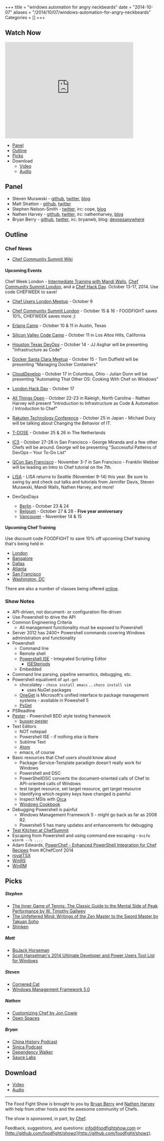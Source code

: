 +++
title = "windows automation for angry neckbeards"
date = "2014-10-07"
aliases = "/2014/10/07/windows-automation-for-angry-neckbeards"
Categories = []
+++

Watch Now
---------

<iframe width="420" height="315" src="http://www.youtube.com/embed/d3MCJMkbiyo" frameborder="0" allowfullscreen></iframe>

* [Panel](http://foodfightshow.org/2014/10/windows-automation-for-angry-neckbeards.html#panel)
* [Outline](http://foodfightshow.org/2014/10/windows-automation-for-angry-neckbeards.html#outline)
* [Picks](http://foodfightshow.org/2014/10/windows-automation-for-angry-neckbeards.html#picks)
* Download
  * [Video](http://youtu.be/d3MCJMkbiyo)
  * [Audio](http://traffic.libsyn.com/foodfight/FFS80.mp3)


Panel<a name="panel"></a>
-----
* Steven Murawski - [github](https://github.com/smurawski), [twitter](https://twitter.com/stevenmurawski), [blog](http://stevenmurawski.com/)
* Matt Stratton - [github](https://github.com/mattstratton), [twitter](https://twitter.com/mattstratton)
* Stephen Nelson-Smith - [twitter](http://twitter.com/lordcope), irc: cope, [blog](http://agilesysadmin.net)
* Nathen Harvey - [github](http://github.com/nathenharvey), [twitter](http://twitter.com/nathenharvey), irc: nathenharvey, [blog](http://nathenharvey.com)
* Bryan Berry - [github](http://github.com/bryanwb), [twitter](http://twitter.com/bryanwb), irc: bryanwb, blog: [devopsanywhere](http://devopsanywhere.blogspot.com)

<!-- more -->

Outline<a name="outline"></a>
-------

### Chef News

* [Chef Community Summit Wiki](https://github.com/opscode/chef-summit-2014/wiki)

#### Upcoming Events

Chef Week London - [Intermediate Training with Mandi Walls](https://www.getchef.com/blog/event/chef-intermeditate-topics-london/), [Chef Community Summit London](http://getchef.com/summit-london), and a [Chef Hack Day](https://www.getchef.com/blog/event/hack-day-london-uk/).  October 13-17, 2014.  Use code CHEFWEEK to save!

* [Chef Users London Meetup](https://www.getchef.com/blog/event/chef-users-london-meetup/) - October 9
* [Chef Community Summit London](http://getchef.com/summit-london) - October 15 & 16  - FOODFIGHT saves 10%, CHEFWEEK saves more ;)
* [Erlang Camp](https://www.getchef.com/blog/event/erlangcamp-austin-tx/) - October 10 & 11 in Austin, Texas
* [Silicon Valley Code Camp](https://www.getchef.com/blog/event/siliconvalley-codecamp/) - October 11 in Los Altos Hills, California
* [Houston Texas DevOps](https://www.getchef.com/blog/event/houston-texas-devops-chef-jj-asghar-presenting-infrastructur%C2%ADe-as-code/) – October 14 - JJ Asghar will be presenting "Infrastructur­e as Code"
* [Docker Santa Clara Meetup](https://www.getchef.com/blog/event/docker-santa-clara-meetup-managing-docker-containers/) - October 15 - Tom Duffield will be presenting "Managing Docker Containers"
* [CloudDevelop](https://www.getchef.com/blog/event/clouddevelop/) - October 17 in Columbus, Ohio - Julian Dunn will be presenting "Automating That Other OS: Cooking With Chef on Windows"
* [London Hack Day](https://www.getchef.com/blog/event/hack-day-london-uk/) - October 17
* [All Things Open](https://www.getchef.com/blog/event/all-things-open/) - October 22-23 in Raleigh, North Carolina - Nathen Harvey will present "Introduction to Infrastructure as Code & Automation / Introduction to Chef"
* [Rakuten Technology Conference](https://www.getchef.com/blog/event/rakuten-technology-conference/) - October 25 in Japan - Michael Ducy will be talking about Changing the Behavior of IT.
* [T-DOSE](https://www.getchef.com/blog/event/a-gentle-introduction-to-chef-at-t-dose/) - October 25 & 26 in The Netherlands
* [IC3](https://www.getchef.com/blog/event/ic3-san-francisco-ca/) - October 27-28 in San Francisco - George Miranda and a few other Chefs will be around.  George will be presenting "Successful Patterns of DevOps – Your To-Do List"
* [QCon San Francisco](https://www.getchef.com/blog/event/introduction-to-chef-at-qcon-san-fancisco/) - November 3-7 in San Francisco - Franklin Webber will be leading an Intro to Chef tutorial on the 7th.
* [LISA](https://www.getchef.com/blog/event/lisa14/) - LISA returns to Seattle (November 9-14) this year.  Be sure to swing by and check out talks and tutorials from Jennifer Davis, Steven Murawski, Mandi Walls, Nathen Harvey, and more!

* DevOpsDays
  * [Berlin](http://devopsdays.org/events/2014-berlin/) - October 23 & 24
  * [Belgium](http://devopsdays.org/events/2014-belgium/) - October 27 & 28 - **Five year anniversary**
  * [Vancouver](http://devopsdays.org/events/2014-vancouver/) - November 14 & 15

#### Upcoming Chef Training

Use discount code FOODFIGHT to save 10% off upcoming Chef training that's being held in

* [London](https://www.getchef.com/blog/event/chef-intermeditate-topics-london/)
* [Bangalore](https://www.getchef.com/blog/event/2-day-chef-fundamentals-bangalore-india-3/)
* [Dallas](https://www.getchef.com/blog/event/2-day-chef-fundamentals-dallas-3/)
* [Atlanta](https://www.getchef.com/blog/event/2-day-chef-fundamentals-atlanta-4/)
* [San Francisco](http://www.getchef.com/blog/events/category/training-events/)
* [Washington, DC](http://www.getchef.com/blog/events/category/training-events/)

There are also a number of classes being offered [online](http://www.getchef.com/blog/events/category/training-events/).

### Show Notes

* API-driven, not document- or configuration file-driven
* Use Powershell to drive the API
* Common Engineering Criteria
  * All management functionality must be exposed to Powershell
* Server 2012 has 2400+ Powershell commands covering Windows administration and functionality
* Powershell
  * Command line
  * Remote shell
  * [Powershell ISE](http://technet.microsoft.com/en-us/library/dd819514.aspx) - Integrated Scripting Editor
    * [ISESteriods](http://www.powertheshell.com/isesteroids/)
  * Embedded
* Command line parsing, pipeline semantics, debugging, etc.
* Powershell equalivent of `apt-get`
  * chocolatey - `choco install emacs` ... `choco install vim`
    * uses NuGet packages
  * [OneGet](https://github.com/OneGet/oneget) is Microsoft's unified interface to package management systems - available in Poweshell 5
  * [PsGet](http://psget.net/)
* PSReadline
* [Pester](https://github.com/pester/Pester) - Powershell BDD style testing framework
  * [busser-pester](https://github.com/jdmundrawala/busser-pester)
* Text Editors
  * NOT notepad
  * Powershell ISE - if nothing else is there
  * Sublime Text
  * [Atom](http://atom.io)
  * emacs, of course
* Basic resources that Chef users should know about
  * Package-Service-Template paradigm doesn't really work for Windows
  * Powershell and DSC
  * PowerShellDSC converts the document-oriented calls of Chef to API-oriented calls of Windows
  * test target resource, set target resource, get target resource
  * Identifying which registry keys have changed is painful
  * Inspect MSIs with [Orca](http://msdn.microsoft.com/en-us/library/aa370557(v=vs.85).aspx)
  * [Windows Cookbook](https://github.com/opscode-cookbooks/windows)
* Debugging Powershell is painful
  * Windows Management Framework 5 - might go back as far as 2008 R2.  
  * Powershell 5 has many updates and enhancements for debugging
* [Test Kitchen at ChefSummit](https://gist.github.com/mattstratton/5908c470a2fe125b79ce)
* Escaping from Powershell and using command.exe escaping - `knife winrm --% ....`
* Adam Edwards, [PowerChef - Enhanced PowerShell Integration for Chef Recipes](http://www.youtube.com/watch?v=BNV2jZUjKlc) from \#ChefConf 2014
* [royalTSX](http://www.royaltsx.com/main/home/osx.aspx)
* [WinRS](http://msdn.microsoft.com/en-us/library/dd163506.aspx)
* [WinRM](https://github.com/WinRb/WinRM)


Picks<a name="picks"></a>
-----
##### Stephen
* [The Inner Game of Tennis: The Classic Guide to the Mental Side of Peak Performance by W. Timothy Gallwey](http://www.amazon.com/Inner-Game-Tennis-Classic-Performance-ebook/dp/B003T0G9E4/ref=sr_1_1?ie=UTF8&qid=1413238495&sr=8-1&keywords=The+Inner+Game+of+Tennis)
* [The Unfettered Mind: Writings of the Zen Master to the Sword Master by Takuan Soho](http://terebess.hu/zen/UnfetteredMind.pdf)
* [Shinken](http://www.shinken-monitoring.org/)

##### Matt

* [BoJack Horseman](http://www.imdb.com/title/tt3398228/)
* [Scott Hanselman's 2014 Ultimate Developer and Power Users Tool List for Windows](http://www.hanselman.com/blog/ScottHanselmans2014UltimateDeveloperAndPowerUsersToolListForWindows.aspx)

##### Steven

* [Cornered Cat](http://www.corneredcat.com/)
* [Windows Management Framework 5.0](http://blogs.msdn.com/b/powershell/archive/2014/09/04/windows-management-framework-5-0-preview-september-2014-is-now-available.aspx)

##### Nathen

* [Customizing Chef by Jon Cowie](http://shop.oreilly.com/product/0636920032984.do)
* [Open Spaces](http://en.wikipedia.org/wiki/Open_Space_Technology)

##### Bryan
* [China History Podcast](http://chinahistorypodcast.com/)
* [Sinica Podcast](http://popupchinese.com/lessons/sinica)
* [Dependency Walker](http://www.dependencywalker.com/)
* [Sauce Labs](https://saucelabs.com/)

Download
--------
* [Video](http://youtu.be/d3MCJMkbiyo)
* [Audio](http://traffic.libsyn.com/foodfight/FFS80.mp3)

<hr />

The Food Fight Show is brought to you by [Bryan Berry](https://twitter.com/bryanwb) and [Nathen Harvey](https://twitter.com/nathenharvey) with help from other hosts and the awesome community of Chefs.

The show is sponsored, in part, by [Chef](http://www.getchef.com).

Feedback, suggestions, and questions:  [info@foodfightshow.com](mailto:info@foodfightshow.com) or  [http://github.com/foodfight/showz](http://github.com/foodfight/showz).
